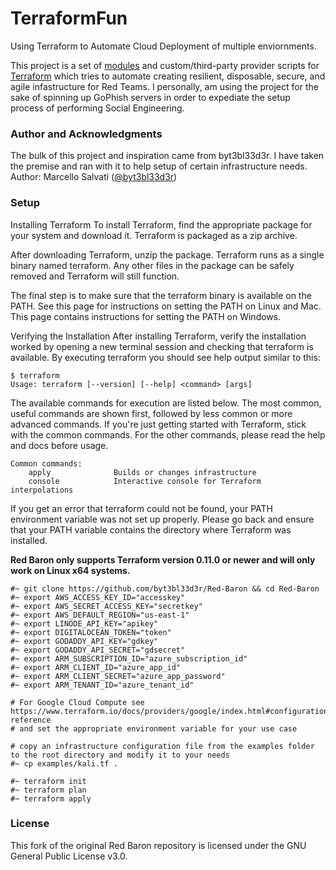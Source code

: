 # TerraformFun
Using Terraform to Automate Cloud Deployment of multiple enviornments. 

This project is a set of [modules](https://www.terraform.io/docs/modules/index.html) and custom/third-party provider scripts for [Terraform](https://www.terraform.io/) which tries to automate creating resilient, disposable, secure, and agile infastructure for Red Teams.  I personally, am using the project for the sake of spinning up GoPhish servers in order to expediate the setup process of performing Social Engineering.  

### Author and Acknowledgments
The bulk of this project and inspiration came from byt3bl33d3r.  I have taken the premise and ran with it to help setup of certain infrastructure needs.  
Author: Marcello Salvati ([@byt3bl33d3r](https://twitter.com/byt3bl33d3r))

### Setup

Installing Terraform
To install Terraform, find the appropriate package for your system and download it. Terraform is packaged as a zip archive.

After downloading Terraform, unzip the package. Terraform runs as a single binary named terraform. Any other files in the package can be safely removed and Terraform will still function.

The final step is to make sure that the terraform binary is available on the PATH. See this page for instructions on setting the PATH on Linux and Mac. This page contains instructions for setting the PATH on Windows.

Verifying the Installation
After installing Terraform, verify the installation worked by opening a new terminal session and checking that terraform is available. By executing terraform you should see help output similar to this:

```
$ terraform
Usage: terraform [--version] [--help] <command> [args]
```

The available commands for execution are listed below.
The most common, useful commands are shown first, followed by
less common or more advanced commands. If you're just getting
started with Terraform, stick with the common commands. For the
other commands, please read the help and docs before usage.

```
Common commands:
    apply              Builds or changes infrastructure
    console            Interactive console for Terraform interpolations
```
    
If you get an error that terraform could not be found, your PATH environment variable was not set up properly. Please go back and ensure that your PATH variable contains the directory where Terraform was installed.

**Red Baron only supports Terraform version 0.11.0 or newer and will only work on Linux x64 systems.** 

```
#~ git clone https://github.com/byt3bl33d3r/Red-Baron && cd Red-Baron
#~ export AWS_ACCESS_KEY_ID="accesskey"
#~ export AWS_SECRET_ACCESS_KEY="secretkey"
#~ export AWS_DEFAULT_REGION="us-east-1"
#~ export LINODE_API_KEY="apikey"
#~ export DIGITALOCEAN_TOKEN="token"
#~ export GODADDY_API_KEY="gdkey"
#~ export GODADDY_API_SECRET="gdsecret"
#~ export ARM_SUBSCRIPTION_ID="azure_subscription_id"
#~ export ARM_CLIENT_ID="azure_app_id"
#~ export ARM_CLIENT_SECRET="azure_app_password"
#~ export ARM_TENANT_ID="azure_tenant_id"

# For Google Cloud Compute see https://www.terraform.io/docs/providers/google/index.html#configuration-reference 
# and set the appropriate environment variable for your use case

# copy an infrastructure configuration file from the examples folder to the root directory and modify it to your needs
#~ cp examples/kali.tf .

#~ terraform init
#~ terraform plan
#~ terraform apply
```

### License
This fork of the original Red Baron repository is licensed under the GNU General Public License v3.0.
